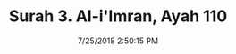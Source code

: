---
title       : "Surah 3. Al-i'Imran, Ayah 110"
date        : 7/25/2018 2:50:15 PM
draft       : false
type        : "quran"
layout      : "compare"
BookCode    : "CMP"
SurahNumber : "3"
AyahNumber  : "110"
TotalAyah   : "200"
---